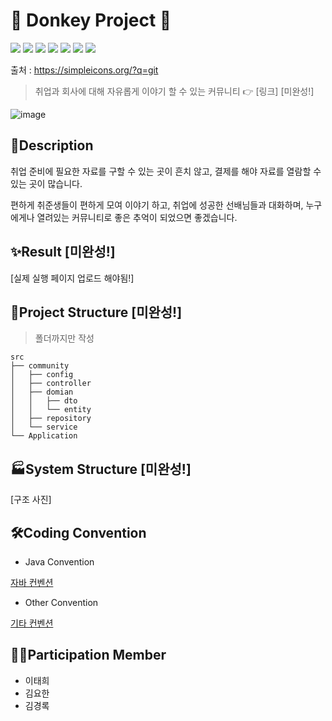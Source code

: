 # 🐴 Donkey Project 🐴
<img src="https://img.shields.io/badge/springboot-6DB33F?style=for-the-badge&logo=springboot&logoColor=white"> <img src="https://img.shields.io/badge/java-007396?style=for-the-badge&logo=java&logoColor=white"> <img src="https://img.shields.io/badge/react-61DAFB?style=for-the-badge&logo=react&logoColor=black"> <img src="https://img.shields.io/badge/PostgreSQL-4169E1?style=for-the-badge&logo=postgresql&logoColor=white"> <img src="https://img.shields.io/badge/gradle-02303A?style=for-the-badge&logo=gradle&logoColor=white"> <img src="https://img.shields.io/badge/AWS-232F3E?style=for-the-badge&logo=AmazonAWS&logoColor=white"> <img src="https://img.shields.io/badge/github-181717?style=for-the-badge&logo=github&logoColor=white">

출처 : https://simpleicons.org/?q=git

> 취업과 회사에 대해 자유롭게 이야기 할 수 있는 커뮤니티 👉 [링크] [미완성!]

![image](https://github.com/YoHanKi/subscribe-hodu-front-end-project/assets/139758405/5c0e1e9e-65d4-4f16-bc5a-598ecacd24f2)

## 📖Description
취업 준비에 필요한 자료를 구할 수 있는 곳이 흔치 않고, 결제를 해야 자료를 열람할 수 있는 곳이 많습니다.

편하게 취준생들이 편하게 모여 이야기 하고, 취업에 성공한 선배님들과 대화하며, 누구에게나 열려있는 커뮤니티로 좋은 추억이 되었으면 좋겠습니다.


## ✨Result [미완성!]
[실제 실행 페이지 업로드 해야됨!]

## 📂Project Structure [미완성!]
> 폴더까지만 작성 
```
src
├── community
│   ├── config
│   ├── controller
│   ├── domian
│   │   ├── dto
│   │   └── entity
│   ├── repository
│   └── service
└── Application
```

## 🏭System Structure [미완성!]
[구조 사진]

## 🛠Coding Convention

- Java Convention

[자바 컨벤션](https://github.com/lth01/ormi-community/wiki/01-Java-Coding-Convention#java-coding-convention)

- Other Convention

[기타 컨벤션](https://github.com/lth01/ormi-community/wiki/02-Other-Convention)

## 👨‍💻Participation Member
- 이태희
- 김요한
- 김경록